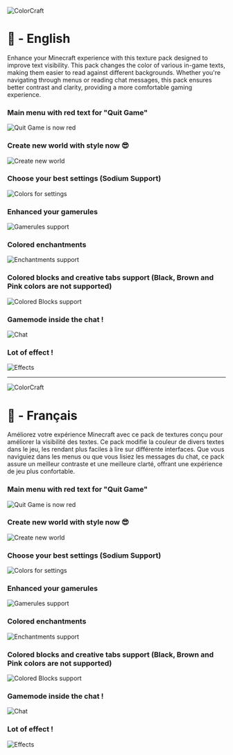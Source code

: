 
![ColorCraft](./images/banner.png)
# 🦅 - English

Enhance your Minecraft experience with this texture pack designed to improve text visibility. This pack changes the color of various in-game texts, making them easier to read against different backgrounds. Whether you're navigating through menus or reading chat messages, this pack ensures better contrast and clarity, providing a more comfortable gaming experience.

### Main menu with red text for "Quit Game"
![Quit Game is now red](./images/en/MainMenu_en.png)

### Create new world with style now 😎
![Create new world](./images/en/CreateWorld_en.png)

### Choose your best settings (Sodium Support)
![Colors for settings](./images/en/Settings_en.png)

### Enhanced your gamerules
![Gamerules support](./images/en/Gamerules_en.png)

### Colored enchantments
![Enchantments support](./images/en/Enchantment_en.png)

### Colored blocks and creative tabs support (Black, Brown and Pink colors are not supported)
![Colored Blocks support](./images/en/CreativeTabs_en.png)

### Gamemode inside the chat !
![Chat](./images/en/Gamemode_en.png)

### Lot of effect !
![Effects](./images/en/EffectSupport_en.png)


---
![ColorCraft](./images/banner.png)
# 🥖 - Français

Améliorez votre expérience Minecraft avec ce pack de textures conçu pour améliorer la visibilité des textes. Ce pack modifie la couleur de divers textes dans le jeu, les rendant plus faciles à lire sur différente interfaces. Que vous naviguiez dans les menus ou que vous lisiez les messages du chat, ce pack assure un meilleur contraste et une meilleure clarté, offrant une expérience de jeu plus confortable.

### Main menu with red text for "Quit Game"
![Quit Game is now red](./images/fr/MainMenu_fr.png)

### Create new world with style now 😎
![Create new world](./images/fr/CreateWorld_fr.png)

### Choose your best settings (Sodium Support)
![Colors for settings](./images/fr/Settings_fr.png)

### Enhanced your gamerules
![Gamerules support](./images/fr/Gamerules_fr.png)

### Colored enchantments
![Enchantments support](./images/fr/Enchantment_fr.png)

### Colored blocks and creative tabs support (Black, Brown and Pink colors are not supported)
![Colored Blocks support](./images/fr/CreativeTabs_fr.png)

### Gamemode inside the chat !
![Chat](./images/fr/Gamemode_fr.png)

### Lot of effect !
![Effects](./images/fr/EffectSupport_fr.png)